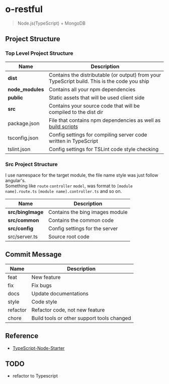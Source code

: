 # o-restful

> Node.js(TypeScript) + MongoDB

## Project Structure

### Top Level Project Structure

| Name | Description |
| ------------------| --------------------------------------------------------------------------------------------- |
| **dist**          | Contains the distributable (or output) from your TypeScript build. This is the code you ship  |
| **node_modules**  | Contains all your npm dependencies                                                            |
| **public**        | Static assets that will be used client side                                                   |
| **src**           | Contains your source code that will be compiled to the dist dir                               |
| package.json      | File that contains npm dependencies as well as [build scripts](#what-if-a-library-isnt-on-definitelytyped)                          |
| tsconfig.json     | Config settings for compiling server code written in TypeScript                               |
| tslint.json       | Config settings for TSLint code style checking                                                |

### Src Project Structure

I use namespace for the target module, the file name style was just follow angular's. <br>
Something like `route` `controller` `model`, was format to `[module name].route.ts` `[module name].controller.ts` and so on. <br>

| Name | Description |
| ------------------| -------------------------------- |
| **src/bingImage** | Contains the bing images module  |
| **src/common**    | Contains the common code         |
| **src/config**    | Config settings for the server   |
| src/server.ts     | Source root code                 |

## Commit Message

| Name | Description |
| -------- | ------------------------------------------ |
| feat     | New feature                                |
| fix      | Fix bugs                                   |
| docs     | Update documentations                      |
| style    | Code style                                 |
| refactor | Refactor code, not new feature             |
| chore    | Build tools or other support tools changed |

## Reference

- [TypeScript-Node-Starter](https://github.com/Microsoft/TypeScript-Node-Starter)

## TODO

- refactor to Typescript
